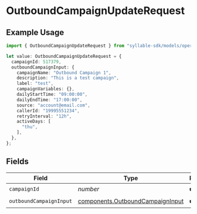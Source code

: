 # OutboundCampaignUpdateRequest

## Example Usage

```typescript
import { OutboundCampaignUpdateRequest } from "syllable-sdk/models/operations";

let value: OutboundCampaignUpdateRequest = {
  campaignId: 517379,
  outboundCampaignInput: {
    campaignName: "Outbound Campaign 1",
    description: "This is a test campaign",
    label: "test",
    campaignVariables: {},
    dailyStartTime: "09:00:00",
    dailyEndTime: "17:00:00",
    source: "account@email.com",
    callerId: "19995551234",
    retryInterval: "12h",
    activeDays: [
      "thu",
    ],
  },
};
```

## Fields

| Field                                                                                | Type                                                                                 | Required                                                                             | Description                                                                          |
| ------------------------------------------------------------------------------------ | ------------------------------------------------------------------------------------ | ------------------------------------------------------------------------------------ | ------------------------------------------------------------------------------------ |
| `campaignId`                                                                         | *number*                                                                             | :heavy_check_mark:                                                                   | N/A                                                                                  |
| `outboundCampaignInput`                                                              | [components.OutboundCampaignInput](../../models/components/outboundcampaigninput.md) | :heavy_check_mark:                                                                   | N/A                                                                                  |